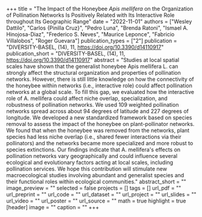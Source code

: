 +++
title = "The Impact of the Honeybee <i>Apis mellifera</i> on the Organization of Pollination Networks Is Positively Related with Its Interactive Role throughout Its Geographic Range"
date = "2022-11-01"
authors = ["Wesley Dattilo", "Carlos {Pinilla Cruz}", "Pedro Luna", "Brenda Ratoni", "Ismael A. Hinojosa-Diaz", "Frederico S. Neves", "Maurice Leponce", "Fabricio Villalobos", "Roger Guevara"]
publication_types = ["2"]
publication = "DIVERSITY-BASEL, (14), 11, https://doi.org/10.3390/d14110917"
publication_short = "DIVERSITY-BASEL, (14), 11, https://doi.org/10.3390/d14110917"
abstract = "Studies at local spatial scales have shown that the generalist honeybee Apis mellifera L. can strongly affect the structural organization and properties of pollination networks. However, there is still little knowledge on how the connectivity of the honeybee within networks (i.e., interactive role) could affect pollination networks at a global scale. To fill this gap, we evaluated how the interactive role of A. mellifera could affect niche overlap, specialization, and robustness of pollination networks. We used 109 weighted pollination networks spread across about 94 degrees of latitude and 227 degrees of longitude. We developed a new standardized framework based on species removal to assess the impact of the honeybee on plant-pollinator networks. We found that when the honeybee was removed from the networks, plant species had less niche overlap (i.e., shared fewer interactions via their pollinators) and the networks became more specialized and more robust to species extinctions. Our findings indicate that A. mellifera's effects on pollination networks vary geographically and could influence several ecological and evolutionary factors acting at local scales, including pollination services. We hope this contribution will stimulate new macroecological studies involving abundant and generalist species and their functional roles within ecological communities."
abstract_short = ""
image_preview = ""
selected = false
projects = []
tags = []
url_pdf = ""
url_preprint = ""
url_code = ""
url_dataset = ""
url_project = ""
url_slides = ""
url_video = ""
url_poster = ""
url_source = ""
math = true
highlight = true
[header]
image = ""
caption = ""
+++
